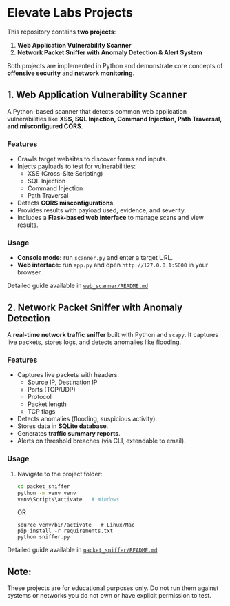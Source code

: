 # Elevate Labs Projects  

This repository contains **two projects**:  

1. **Web Application Vulnerability Scanner**  
2. **Network Packet Sniffer with Anomaly Detection & Alert System**  

Both projects are implemented in Python and demonstrate core concepts of **offensive security** and **network monitoring**.  


##  1. Web Application Vulnerability Scanner  

A Python-based scanner that detects common web application vulnerabilities like **XSS, SQL Injection, Command Injection, Path Traversal, and misconfigured CORS**.  

###  Features  
- Crawls target websites to discover forms and inputs.  
- Injects payloads to test for vulnerabilities:  
  - XSS (Cross-Site Scripting)  
  - SQL Injection  
  - Command Injection  
  - Path Traversal  
- Detects **CORS misconfigurations**.  
- Provides results with payload used, evidence, and severity.  
- Includes a **Flask-based web interface** to manage scans and view results.  

###  Usage  
- **Console mode:** run `scanner.py` and enter a target URL.  
- **Web interface:** run `app.py` and open `http://127.0.0.1:5000` in your browser.  

Detailed guide available in [`web_scanner/README.md`](https://github.com/Prathm1199/Elevate-labs-project/blob/main/web_scanner/README.md)  


##  2. Network Packet Sniffer with Anomaly Detection  

A **real-time network traffic sniffer** built with Python and `scapy`. It captures live packets, stores logs, and detects anomalies like flooding.  

###  Features  
- Captures live packets with headers:  
  - Source IP, Destination IP  
  - Ports (TCP/UDP)  
  - Protocol  
  - Packet length  
  - TCP flags  
- Detects anomalies (flooding, suspicious activity).  
- Stores data in **SQLite database**.  
- Generates **traffic summary reports**.  
- Alerts on threshold breaches (via CLI, extendable to email).  

###  Usage  
1. Navigate to the project folder:  
   ```bash
   cd packet_sniffer
   python -m venv venv
   venv\Scripts\activate   # Windows
   ```
   OR
   ``` 
   source venv/bin/activate   # Linux/Mac  
   pip install -r requirements.txt
   python sniffer.py
   ```
Detailed guide available in [`packet_sniffer/README.md`](https://github.com/Prathm1199/Elevate-labs-project/blob/main/packet%20sniffer/README.md)


## Note:
These projects are for educational purposes only.
Do not run them against systems or networks you do not own or have explicit permission to test.

